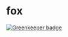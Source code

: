 # fox

[![Greenkeeper badge](https://badges.greenkeeper.io/vinyfc93/fox.svg)](https://greenkeeper.io/)